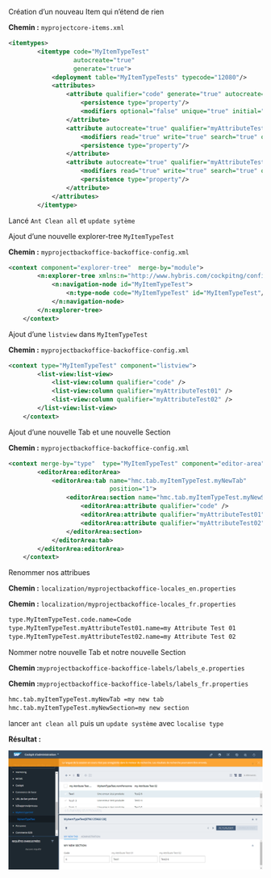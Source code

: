 Création d’un nouveau Item qui n’étend de rien 

**Chemin :** `myprojectcore-items.xml`

```xml
<itemtypes>
        <itemtype code="MyItemTypeTest"
                  autocreate="true"
                  generate="true">
            <deployment table="MyItemTypeTests" typecode="12080"/>
            <attributes>
                <attribute qualifier="code" generate="true" autocreate="true" type="java.lang.String">
                    <persistence type="property"/>
                    <modifiers optional="false" unique="true" initial="true"/>
                </attribute>
                <attribute autocreate="true" qualifier="myAttributeTest01" type="java.lang.String">
                    <modifiers read="true" write="true" search="true" optional="true"/>
                    <persistence type="property"/>
                </attribute>
                <attribute autocreate="true" qualifier="myAttributeTest02" type="java.lang.String">
                    <modifiers read="true" write="true" search="true" optional="true"/>
                    <persistence type="property"/>
                </attribute>
            </attributes>
        </itemtype>
```

Lancé `Ant Clean all` et `update sytème`

Ajout d’une nouvelle explorer-tree `MyItemTypeTest`

**Chemin :** `myprojectbackoffice-backoffice-config.xml`

```xml
<context component="explorer-tree"  merge-by="module">
		<n:explorer-tree xmlns:n="http://www.hybris.com/cockpitng/config/explorertree">
			<n:navigation-node id="MyItemTypeTest">
				<n:type-node code="MyItemTypeTest" id="MyItemTypeTest"/>
			</n:navigation-node>
		</n:explorer-tree>
	</context>
```

Ajout d’une `listview` dans `MyItemTypeTest`

**Chemin :** `myprojectbackoffice-backoffice-config.xml`

```xml
<context type="MyItemTypeTest" component="listview">
		<list-view:list-view>
			<list-view:column qualifier="code" />
			<list-view:column qualifier="myAttributeTest01" />
			<list-view:column qualifier="myAttributeTest02" />
		</list-view:list-view>
	</context>
```

Ajout d’une nouvelle Tab et une nouvelle Section

**Chemin :** `myprojectbackoffice-backoffice-config.xml`

```xml
<context merge-by="type"  type="MyItemTypeTest" component="editor-area">
		<editorArea:editorArea>
			<editorArea:tab name="hmc.tab.myItemTypeTest.myNewTab"
							position="1">
				<editorArea:section name="hmc.tab.myItemTypeTest.myNewSection">
					<editorArea:attribute qualifier="code" />
					<editorArea:attribute qualifier="myAttributeTest01" />
					<editorArea:attribute qualifier="myAttributeTest02" />
				</editorArea:section>
			</editorArea:tab>
		</editorArea:editorArea>
	</context>
```

Renommer nos attribues 

**Chemin :** `localization/myprojectbackoffice-locales_en.properties`

**Chemin :** `localization/myprojectbackoffice-locales_fr.properties`

```xml
type.MyItemTypeTest.code.name=Code
type.MyItemTypeTest.myAttributeTest01.name=my Attribute Test 01
type.MyItemTypeTest.myAttributeTest02.name=my Attribute Test 02
```

Nommer notre nouvelle Tab et notre nouvelle Section

**Chemin :**`myprojectbackoffice-backoffice-labels/labels_e.properties`

**Chemin :**`myprojectbackoffice-backoffice-labels/labels_fr.properties`

```xml
hmc.tab.myItemTypeTest.myNewTab =my new tab
hmc.tab.myItemTypeTest.myNewSection=my new section
```

lancer `ant clean all` puis un `update système` avec `localise type` 

**Résultat :** 

![29](images/29.png)